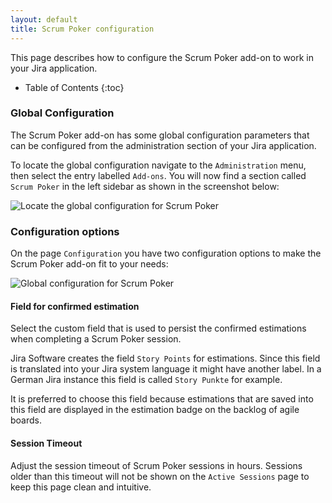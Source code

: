 ```yaml
---
layout: default
title: Scrum Poker configuration
---
```


This page describes how to configure the Scrum Poker add-on to work in your Jira application.

* Table of Contents
{:toc}

### Global Configuration

The Scrum Poker add-on has some global configuration parameters that can be configured from the administration section of your Jira application.

To locate the global configuration navigate to the `Administration` menu, then select the entry labelled `Add-ons`.
You will now find a section called `Scrum Poker` in the left sidebar as shown in the screenshot below:

![Locate the global configuration for Scrum Poker](/images/scrum-poker-configuration-locate-page.png) 

### Configuration options

On the page `Configuration` you have two configuration options to make the Scrum Poker add-on fit to your needs:

![Global configuration for Scrum Poker](/images/scrum-poker-configuration-page.png) 

#### Field for confirmed estimation

Select the custom field that is used to persist the confirmed estimations when completing a Scrum Poker session.

Jira Software creates the field `Story Points` for estimations. Since this field is translated into your Jira system language it might have another label. In a German Jira instance this field is called `Story Punkte` for example.

It is preferred to choose this field because estimations that are saved into this field are displayed in the estimation badge on the backlog of agile boards.

#### Session Timeout

Adjust the session timeout of Scrum Poker sessions in hours. Sessions older than this timeout will not be shown on the `Active Sessions` page to keep this page clean and intuitive.
